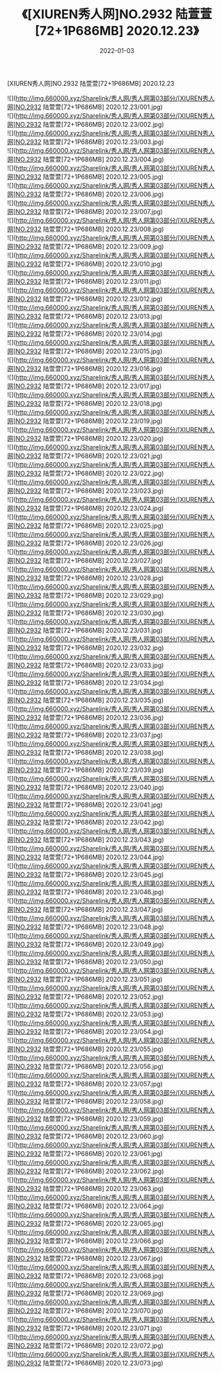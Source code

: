 ﻿---
layout: post
title:  《[XIUREN秀人网]NO.2932 陆萱萱[72+1P686MB] 2020.12.23》
date:   2022-01-03
img: http://img.660000.xyz/Sharelink/秀人网/秀人网第03部分/[XIUREN秀人网]NO.2932 陆萱萱[72+1P686MB] 2020.12.23/000.jpg
categories: [美女, 清纯, 唯美]
---

[XIUREN秀人网]NO.2932 陆萱萱[72+1P686MB] 2020.12.23

 ![](http://img.660000.xyz/Sharelink/秀人网/秀人网第03部分/[XIUREN秀人网]NO.2932 陆萱萱[72+1P686MB] 2020.12.23/001.jpg) <br>![](http://img.660000.xyz/Sharelink/秀人网/秀人网第03部分/[XIUREN秀人网]NO.2932 陆萱萱[72+1P686MB] 2020.12.23/002.jpg) <br>![](http://img.660000.xyz/Sharelink/秀人网/秀人网第03部分/[XIUREN秀人网]NO.2932 陆萱萱[72+1P686MB] 2020.12.23/003.jpg) <br>![](http://img.660000.xyz/Sharelink/秀人网/秀人网第03部分/[XIUREN秀人网]NO.2932 陆萱萱[72+1P686MB] 2020.12.23/004.jpg) <br>![](http://img.660000.xyz/Sharelink/秀人网/秀人网第03部分/[XIUREN秀人网]NO.2932 陆萱萱[72+1P686MB] 2020.12.23/005.jpg) <br>![](http://img.660000.xyz/Sharelink/秀人网/秀人网第03部分/[XIUREN秀人网]NO.2932 陆萱萱[72+1P686MB] 2020.12.23/006.jpg) <br>![](http://img.660000.xyz/Sharelink/秀人网/秀人网第03部分/[XIUREN秀人网]NO.2932 陆萱萱[72+1P686MB] 2020.12.23/007.jpg) <br>![](http://img.660000.xyz/Sharelink/秀人网/秀人网第03部分/[XIUREN秀人网]NO.2932 陆萱萱[72+1P686MB] 2020.12.23/008.jpg) <br>![](http://img.660000.xyz/Sharelink/秀人网/秀人网第03部分/[XIUREN秀人网]NO.2932 陆萱萱[72+1P686MB] 2020.12.23/009.jpg) <br>![](http://img.660000.xyz/Sharelink/秀人网/秀人网第03部分/[XIUREN秀人网]NO.2932 陆萱萱[72+1P686MB] 2020.12.23/010.jpg) <br>![](http://img.660000.xyz/Sharelink/秀人网/秀人网第03部分/[XIUREN秀人网]NO.2932 陆萱萱[72+1P686MB] 2020.12.23/011.jpg) <br>![](http://img.660000.xyz/Sharelink/秀人网/秀人网第03部分/[XIUREN秀人网]NO.2932 陆萱萱[72+1P686MB] 2020.12.23/012.jpg) <br>![](http://img.660000.xyz/Sharelink/秀人网/秀人网第03部分/[XIUREN秀人网]NO.2932 陆萱萱[72+1P686MB] 2020.12.23/013.jpg) <br>![](http://img.660000.xyz/Sharelink/秀人网/秀人网第03部分/[XIUREN秀人网]NO.2932 陆萱萱[72+1P686MB] 2020.12.23/014.jpg) <br>![](http://img.660000.xyz/Sharelink/秀人网/秀人网第03部分/[XIUREN秀人网]NO.2932 陆萱萱[72+1P686MB] 2020.12.23/015.jpg) <br>![](http://img.660000.xyz/Sharelink/秀人网/秀人网第03部分/[XIUREN秀人网]NO.2932 陆萱萱[72+1P686MB] 2020.12.23/016.jpg) <br>![](http://img.660000.xyz/Sharelink/秀人网/秀人网第03部分/[XIUREN秀人网]NO.2932 陆萱萱[72+1P686MB] 2020.12.23/017.jpg) <br>![](http://img.660000.xyz/Sharelink/秀人网/秀人网第03部分/[XIUREN秀人网]NO.2932 陆萱萱[72+1P686MB] 2020.12.23/018.jpg) <br>![](http://img.660000.xyz/Sharelink/秀人网/秀人网第03部分/[XIUREN秀人网]NO.2932 陆萱萱[72+1P686MB] 2020.12.23/019.jpg) <br>![](http://img.660000.xyz/Sharelink/秀人网/秀人网第03部分/[XIUREN秀人网]NO.2932 陆萱萱[72+1P686MB] 2020.12.23/020.jpg) <br>![](http://img.660000.xyz/Sharelink/秀人网/秀人网第03部分/[XIUREN秀人网]NO.2932 陆萱萱[72+1P686MB] 2020.12.23/021.jpg) <br>![](http://img.660000.xyz/Sharelink/秀人网/秀人网第03部分/[XIUREN秀人网]NO.2932 陆萱萱[72+1P686MB] 2020.12.23/022.jpg) <br>![](http://img.660000.xyz/Sharelink/秀人网/秀人网第03部分/[XIUREN秀人网]NO.2932 陆萱萱[72+1P686MB] 2020.12.23/023.jpg) <br>![](http://img.660000.xyz/Sharelink/秀人网/秀人网第03部分/[XIUREN秀人网]NO.2932 陆萱萱[72+1P686MB] 2020.12.23/024.jpg) <br>![](http://img.660000.xyz/Sharelink/秀人网/秀人网第03部分/[XIUREN秀人网]NO.2932 陆萱萱[72+1P686MB] 2020.12.23/025.jpg) <br>![](http://img.660000.xyz/Sharelink/秀人网/秀人网第03部分/[XIUREN秀人网]NO.2932 陆萱萱[72+1P686MB] 2020.12.23/026.jpg) <br>![](http://img.660000.xyz/Sharelink/秀人网/秀人网第03部分/[XIUREN秀人网]NO.2932 陆萱萱[72+1P686MB] 2020.12.23/027.jpg) <br>![](http://img.660000.xyz/Sharelink/秀人网/秀人网第03部分/[XIUREN秀人网]NO.2932 陆萱萱[72+1P686MB] 2020.12.23/028.jpg) <br>![](http://img.660000.xyz/Sharelink/秀人网/秀人网第03部分/[XIUREN秀人网]NO.2932 陆萱萱[72+1P686MB] 2020.12.23/029.jpg) <br>![](http://img.660000.xyz/Sharelink/秀人网/秀人网第03部分/[XIUREN秀人网]NO.2932 陆萱萱[72+1P686MB] 2020.12.23/030.jpg) <br>![](http://img.660000.xyz/Sharelink/秀人网/秀人网第03部分/[XIUREN秀人网]NO.2932 陆萱萱[72+1P686MB] 2020.12.23/031.jpg) <br>![](http://img.660000.xyz/Sharelink/秀人网/秀人网第03部分/[XIUREN秀人网]NO.2932 陆萱萱[72+1P686MB] 2020.12.23/032.jpg) <br>![](http://img.660000.xyz/Sharelink/秀人网/秀人网第03部分/[XIUREN秀人网]NO.2932 陆萱萱[72+1P686MB] 2020.12.23/033.jpg) <br>![](http://img.660000.xyz/Sharelink/秀人网/秀人网第03部分/[XIUREN秀人网]NO.2932 陆萱萱[72+1P686MB] 2020.12.23/034.jpg) <br>![](http://img.660000.xyz/Sharelink/秀人网/秀人网第03部分/[XIUREN秀人网]NO.2932 陆萱萱[72+1P686MB] 2020.12.23/035.jpg) <br>![](http://img.660000.xyz/Sharelink/秀人网/秀人网第03部分/[XIUREN秀人网]NO.2932 陆萱萱[72+1P686MB] 2020.12.23/036.jpg) <br>![](http://img.660000.xyz/Sharelink/秀人网/秀人网第03部分/[XIUREN秀人网]NO.2932 陆萱萱[72+1P686MB] 2020.12.23/037.jpg) <br>![](http://img.660000.xyz/Sharelink/秀人网/秀人网第03部分/[XIUREN秀人网]NO.2932 陆萱萱[72+1P686MB] 2020.12.23/038.jpg) <br>![](http://img.660000.xyz/Sharelink/秀人网/秀人网第03部分/[XIUREN秀人网]NO.2932 陆萱萱[72+1P686MB] 2020.12.23/039.jpg) <br>![](http://img.660000.xyz/Sharelink/秀人网/秀人网第03部分/[XIUREN秀人网]NO.2932 陆萱萱[72+1P686MB] 2020.12.23/040.jpg) <br>![](http://img.660000.xyz/Sharelink/秀人网/秀人网第03部分/[XIUREN秀人网]NO.2932 陆萱萱[72+1P686MB] 2020.12.23/041.jpg) <br>![](http://img.660000.xyz/Sharelink/秀人网/秀人网第03部分/[XIUREN秀人网]NO.2932 陆萱萱[72+1P686MB] 2020.12.23/042.jpg) <br>![](http://img.660000.xyz/Sharelink/秀人网/秀人网第03部分/[XIUREN秀人网]NO.2932 陆萱萱[72+1P686MB] 2020.12.23/043.jpg) <br>![](http://img.660000.xyz/Sharelink/秀人网/秀人网第03部分/[XIUREN秀人网]NO.2932 陆萱萱[72+1P686MB] 2020.12.23/044.jpg) <br>![](http://img.660000.xyz/Sharelink/秀人网/秀人网第03部分/[XIUREN秀人网]NO.2932 陆萱萱[72+1P686MB] 2020.12.23/045.jpg) <br>![](http://img.660000.xyz/Sharelink/秀人网/秀人网第03部分/[XIUREN秀人网]NO.2932 陆萱萱[72+1P686MB] 2020.12.23/046.jpg) <br>![](http://img.660000.xyz/Sharelink/秀人网/秀人网第03部分/[XIUREN秀人网]NO.2932 陆萱萱[72+1P686MB] 2020.12.23/047.jpg) <br>![](http://img.660000.xyz/Sharelink/秀人网/秀人网第03部分/[XIUREN秀人网]NO.2932 陆萱萱[72+1P686MB] 2020.12.23/048.jpg) <br>![](http://img.660000.xyz/Sharelink/秀人网/秀人网第03部分/[XIUREN秀人网]NO.2932 陆萱萱[72+1P686MB] 2020.12.23/049.jpg) <br>![](http://img.660000.xyz/Sharelink/秀人网/秀人网第03部分/[XIUREN秀人网]NO.2932 陆萱萱[72+1P686MB] 2020.12.23/050.jpg) <br>![](http://img.660000.xyz/Sharelink/秀人网/秀人网第03部分/[XIUREN秀人网]NO.2932 陆萱萱[72+1P686MB] 2020.12.23/051.jpg) <br>![](http://img.660000.xyz/Sharelink/秀人网/秀人网第03部分/[XIUREN秀人网]NO.2932 陆萱萱[72+1P686MB] 2020.12.23/052.jpg) <br>![](http://img.660000.xyz/Sharelink/秀人网/秀人网第03部分/[XIUREN秀人网]NO.2932 陆萱萱[72+1P686MB] 2020.12.23/053.jpg) <br>![](http://img.660000.xyz/Sharelink/秀人网/秀人网第03部分/[XIUREN秀人网]NO.2932 陆萱萱[72+1P686MB] 2020.12.23/054.jpg) <br>![](http://img.660000.xyz/Sharelink/秀人网/秀人网第03部分/[XIUREN秀人网]NO.2932 陆萱萱[72+1P686MB] 2020.12.23/055.jpg) <br>![](http://img.660000.xyz/Sharelink/秀人网/秀人网第03部分/[XIUREN秀人网]NO.2932 陆萱萱[72+1P686MB] 2020.12.23/056.jpg) <br>![](http://img.660000.xyz/Sharelink/秀人网/秀人网第03部分/[XIUREN秀人网]NO.2932 陆萱萱[72+1P686MB] 2020.12.23/057.jpg) <br>![](http://img.660000.xyz/Sharelink/秀人网/秀人网第03部分/[XIUREN秀人网]NO.2932 陆萱萱[72+1P686MB] 2020.12.23/058.jpg) <br>![](http://img.660000.xyz/Sharelink/秀人网/秀人网第03部分/[XIUREN秀人网]NO.2932 陆萱萱[72+1P686MB] 2020.12.23/059.jpg) <br>![](http://img.660000.xyz/Sharelink/秀人网/秀人网第03部分/[XIUREN秀人网]NO.2932 陆萱萱[72+1P686MB] 2020.12.23/060.jpg) <br>![](http://img.660000.xyz/Sharelink/秀人网/秀人网第03部分/[XIUREN秀人网]NO.2932 陆萱萱[72+1P686MB] 2020.12.23/061.jpg) <br>![](http://img.660000.xyz/Sharelink/秀人网/秀人网第03部分/[XIUREN秀人网]NO.2932 陆萱萱[72+1P686MB] 2020.12.23/062.jpg) <br>![](http://img.660000.xyz/Sharelink/秀人网/秀人网第03部分/[XIUREN秀人网]NO.2932 陆萱萱[72+1P686MB] 2020.12.23/063.jpg) <br>![](http://img.660000.xyz/Sharelink/秀人网/秀人网第03部分/[XIUREN秀人网]NO.2932 陆萱萱[72+1P686MB] 2020.12.23/064.jpg) <br>![](http://img.660000.xyz/Sharelink/秀人网/秀人网第03部分/[XIUREN秀人网]NO.2932 陆萱萱[72+1P686MB] 2020.12.23/065.jpg) <br>![](http://img.660000.xyz/Sharelink/秀人网/秀人网第03部分/[XIUREN秀人网]NO.2932 陆萱萱[72+1P686MB] 2020.12.23/066.jpg) <br>![](http://img.660000.xyz/Sharelink/秀人网/秀人网第03部分/[XIUREN秀人网]NO.2932 陆萱萱[72+1P686MB] 2020.12.23/067.jpg) <br>![](http://img.660000.xyz/Sharelink/秀人网/秀人网第03部分/[XIUREN秀人网]NO.2932 陆萱萱[72+1P686MB] 2020.12.23/068.jpg) <br>![](http://img.660000.xyz/Sharelink/秀人网/秀人网第03部分/[XIUREN秀人网]NO.2932 陆萱萱[72+1P686MB] 2020.12.23/069.jpg) <br>![](http://img.660000.xyz/Sharelink/秀人网/秀人网第03部分/[XIUREN秀人网]NO.2932 陆萱萱[72+1P686MB] 2020.12.23/070.jpg) <br>![](http://img.660000.xyz/Sharelink/秀人网/秀人网第03部分/[XIUREN秀人网]NO.2932 陆萱萱[72+1P686MB] 2020.12.23/071.jpg) <br>![](http://img.660000.xyz/Sharelink/秀人网/秀人网第03部分/[XIUREN秀人网]NO.2932 陆萱萱[72+1P686MB] 2020.12.23/072.jpg) <br>![](http://img.660000.xyz/Sharelink/秀人网/秀人网第03部分/[XIUREN秀人网]NO.2932 陆萱萱[72+1P686MB] 2020.12.23/073.jpg) <br>